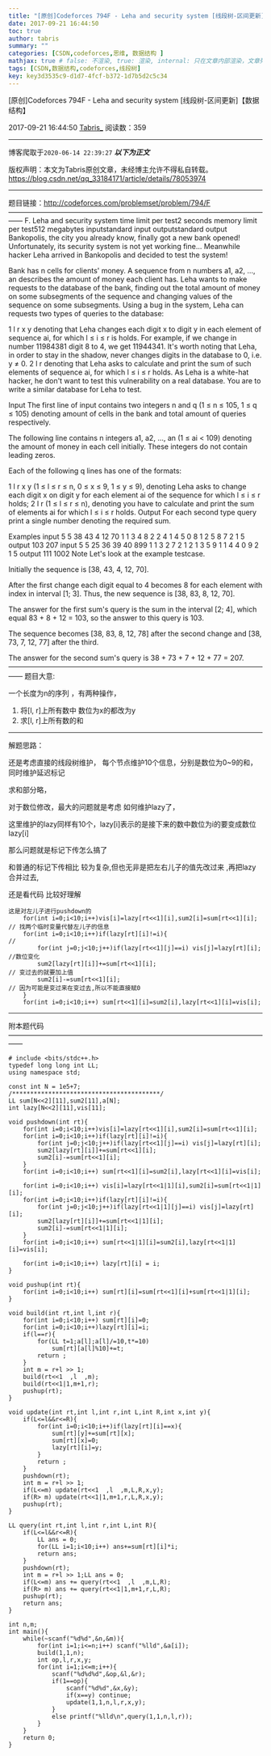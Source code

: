 ```yaml
---
title: "[原创]Codeforces 794F - Leha and security system [线段树-区间更新]【数据结构】"
date: 2017-09-21 16:44:50
toc: true
author: tabris
summary: ""
categories: [CSDN,codeforces,思维, 数据结构 ]
mathjax: true # false: 不渲染, true: 渲染, internal: 只在文章内部渲染，文章列表中不渲染
tags: [CSDN,数据结构,codeforces,线段树]
key: key3d3535c9-d1d7-4fcf-b372-1d7b5d2c5c34
---
```


[原创]Codeforces 794F - Leha and security system [线段树-区间更新]【数据结构】

2017-09-21 16:44:50  [Tabris_](https://me.csdn.net/qq_33184171) 阅读数：359

---

博客爬取于`2020-06-14 22:39:27`
***以下为正文***

版权声明：本文为Tabris原创文章，未经博主允许不得私自转载。
https://blog.csdn.net/qq_33184171/article/details/78053974

<!-- more -->

---

题目链接：http://codeforces.com/problemset/problem/794/F
——————————————————————————————————————
F. Leha and security system
time limit per test2 seconds
memory limit per test512 megabytes
inputstandard input
outputstandard output
Bankopolis, the city you already know, finally got a new bank opened! Unfortunately, its security system is not yet working fine... Meanwhile hacker Leha arrived in Bankopolis and decided to test the system!

Bank has n cells for clients' money. A sequence from n numbers a1, a2, ..., an describes the amount of money each client has. Leha wants to make requests to the database of the bank, finding out the total amount of money on some subsegments of the sequence and changing values of the sequence on some subsegments. Using a bug in the system, Leha can requests two types of queries to the database:

1 l r x y denoting that Leha changes each digit x to digit y in each element of sequence ai, for which l ≤ i ≤ r is holds. For example, if we change in number 11984381 digit 8 to 4, we get 11944341. It's worth noting that Leha, in order to stay in the shadow, never changes digits in the database to 0, i.e. y ≠ 0.
2 l r denoting that Leha asks to calculate and print the sum of such elements of sequence ai, for which l ≤ i ≤ r holds.
As Leha is a white-hat hacker, he don't want to test this vulnerability on a real database. You are to write a similar database for Leha to test.

Input
The first line of input contains two integers n and q (1 ≤ n ≤ 105, 1 ≤ q ≤ 105) denoting amount of cells in the bank and total amount of queries respectively.

The following line contains n integers a1, a2, ..., an (1 ≤ ai < 109) denoting the amount of money in each cell initially. These integers do not contain leading zeros.

Each of the following q lines has one of the formats:

1 l r x y (1 ≤ l ≤ r ≤ n, 0 ≤ x ≤ 9, 1 ≤ y ≤ 9), denoting Leha asks to change each digit x on digit y for each element ai of the sequence for which l ≤ i ≤ r holds;
2 l r (1 ≤ l ≤ r ≤ n), denoting you have to calculate and print the sum of elements ai for which l ≤ i ≤ r holds.
Output
For each second type query print a single number denoting the required sum.

Examples
input
5 5
38 43 4 12 70
1 1 3 4 8
2 2 4
1 4 5 0 8
1 2 5 8 7
2 1 5
output
103
207
input
5 5
25 36 39 40 899
1 1 3 2 7
2 1 2
1 3 5 9 1
1 4 4 0 9
2 1 5
output
111
1002
Note
Let's look at the example testcase.

Initially the sequence is [38, 43, 4, 12, 70].

After the first change each digit equal to 4 becomes 8 for each element with index in interval [1; 3]. Thus, the new sequence is [38, 83, 8, 12, 70].

The answer for the first sum's query is the sum in the interval [2; 4], which equal 83 + 8 + 12 = 103, so the answer to this query is 103.

The sequence becomes [38, 83, 8, 12, 78] after the second change and [38, 73, 7, 12, 77] after the third.

The answer for the second sum's query is 38 + 73 + 7 + 12 + 77 = 207.
——————————————————————————————————————
题目大意:

一个长度为n的序列 ，有两种操作，

1. 将[l, r]上所有数中 数位为x的都改为y
2. 求[l, r]上所有数的和

-----
解题思路：

还是考虑直接的线段树维护，
每个节点维护10个信息，分别是数位为0~9的和，同时维护延迟标记

求和部分略，

对于数位修改，最大的问题就是考虑 如何维护lazy了，

这里维护的lazy同样有10个，lazy[i]表示的是接下来的数中数位为i的要变成数位lazy[i]

那么问题就是标记下传怎么搞了

和普通的标记下传相比 较为复杂,但也无非是把左右儿子的值先改过来 ,再把lazy合并过去,

还是看代码 比较好理解
```
这是对左儿子进行pushdown的
    for(int i=0;i<10;i++)vis[i]=lazy[rt<<1][i],sum2[i]=sum[rt<<1][i];  // 找两个临时变量代替左儿子的信息
    for(int i=0;i<10;i++)if(lazy[rt][i]!=i){                           //
        for(int j=0;j<10;j++)if(lazy[rt<<1][j]==i) vis[j]=lazy[rt][i]; //数位变化
        sum2[lazy[rt][i]]+=sum[rt<<1][i];                              // 变过去的就要加上值
        sum2[i]-=sum[rt<<1][i];                                        // 因为可能是变过来在变过去,所以不能直接赋0
    }
    for(int i=0;i<10;i++) sum[rt<<1][i]=sum2[i],lazy[rt<<1][i]=vis[i];
```


----

附本题代码
——————————————————————————————————————
```
# include <bits/stdc++.h>
typedef long long int LL;
using namespace std;

const int N = 1e5+7;
/*****************************************/
LL sum[N<<2][11],sum2[11],a[N];
int lazy[N<<2][11],vis[11];

void pushdown(int rt){
    for(int i=0;i<10;i++)vis[i]=lazy[rt<<1][i],sum2[i]=sum[rt<<1][i];
    for(int i=0;i<10;i++)if(lazy[rt][i]!=i){
        for(int j=0;j<10;j++)if(lazy[rt<<1][j]==i) vis[j]=lazy[rt][i];
        sum2[lazy[rt][i]]+=sum[rt<<1][i];
        sum2[i]-=sum[rt<<1][i];
    }
    for(int i=0;i<10;i++) sum[rt<<1][i]=sum2[i],lazy[rt<<1][i]=vis[i];

    for(int i=0;i<10;i++) vis[i]=lazy[rt<<1|1][i],sum2[i]=sum[rt<<1|1][i];
    for(int i=0;i<10;i++)if(lazy[rt][i]!=i){
        for(int j=0;j<10;j++)if(lazy[rt<<1|1][j]==i) vis[j]=lazy[rt][i];
        sum2[lazy[rt][i]]+=sum[rt<<1|1][i];
        sum2[i]-=sum[rt<<1|1][i];
    }
    for(int i=0;i<10;i++) sum[rt<<1|1][i]=sum2[i],lazy[rt<<1|1][i]=vis[i];

    for(int i=0;i<10;i++) lazy[rt][i] = i;
}

void pushup(int rt){
    for(int i=0;i<10;i++) sum[rt][i]=sum[rt<<1][i]+sum[rt<<1|1][i];
}

void build(int rt,int l,int r){
    for(int i=0;i<10;i++) sum[rt][i]=0;
    for(int i=0;i<10;i++)lazy[rt][i]=i;
    if(l==r){
        for(LL t=1;a[l];a[l]/=10,t*=10)
            sum[rt][a[l]%10]+=t;
        return ;
    }
    int m = r+l >> 1;
    build(rt<<1  ,l  ,m);
    build(rt<<1|1,m+1,r);
    pushup(rt);
}

void update(int rt,int l,int r,int L,int R,int x,int y){
    if(L<=l&&r<=R){
        for(int i=0;i<10;i++)if(lazy[rt][i]==x){
            sum[rt][y]+=sum[rt][x];
            sum[rt][x]=0;
            lazy[rt][i]=y;
        }
        return ;
    }
    pushdown(rt);
    int m = r+l >> 1;
    if(L<=m) update(rt<<1  ,l  ,m,L,R,x,y);
    if(R> m) update(rt<<1|1,m+1,r,L,R,x,y);
    pushup(rt);
}

LL query(int rt,int l,int r,int L,int R){
    if(L<=l&&r<=R){
        LL ans = 0;
        for(LL i=1;i<10;i++) ans+=sum[rt][i]*i;
        return ans;
    }
    pushdown(rt);
    int m = r+l >> 1;LL ans = 0;
    if(L<=m) ans += query(rt<<1  ,l  ,m,L,R);
    if(R> m) ans += query(rt<<1|1,m+1,r,L,R);
    pushup(rt);
    return ans;
}

int n,m;
int main(){
    while(~scanf("%d%d",&n,&m)){
        for(int i=1;i<=n;i++) scanf("%lld",&a[i]);
        build(1,1,n);
        int op,l,r,x,y;
        for(int i=1;i<=m;i++){
            scanf("%d%d%d",&op,&l,&r);
            if(1==op){
                scanf("%d%d",&x,&y);
                if(x==y) continue;
                update(1,1,n,l,r,x,y);
            }
            else printf("%lld\n",query(1,1,n,l,r));
        }
    }
    return 0;
}

```
